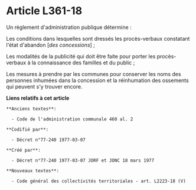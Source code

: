 # Article L361-18

Un règlement d'administration publique détermine :

Les conditions dans lesquelles sont dressés les procès-verbaux constatant l'état d'abandon [*des concessions*] ;

Les modalités de la publicité qui doit être faite pour porter les procès-verbaux à la connaissance des familles et du
public ;

Les mesures à prendre par les communes pour conserver les noms des personnes inhumées dans la concession et la réinhumation
des ossements qui peuvent s'y trouver encore.

**Liens relatifs à cet article**

	**Anciens textes**:

	  - Code de l'administration communale 460 al. 2

	**Codifié par**:

	  - Décret n°77-240 1977-03-07

	**Créé par**:

	  - Décret n°77-240 1977-03-07 JORF et JONC 18 mars 1977

	**Nouveaux textes**:

	  - Code général des collectivités territoriales - art. L2223-18 (V)

